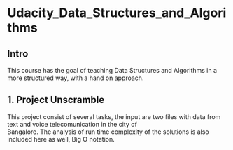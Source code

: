 # Udacity_Data_Structures_and_Algorithms

## Intro
This course has the goal of teaching Data Structures and Algorithms in a more structured way, with a hand on approach.

## 1. Project Unscramble
This project consist of several tasks, the input are two files with data from text and voice telecomunication in the city of  
Bangalore. The analysis of run time complexity of the solutions is also included here as well, Big O notation.
